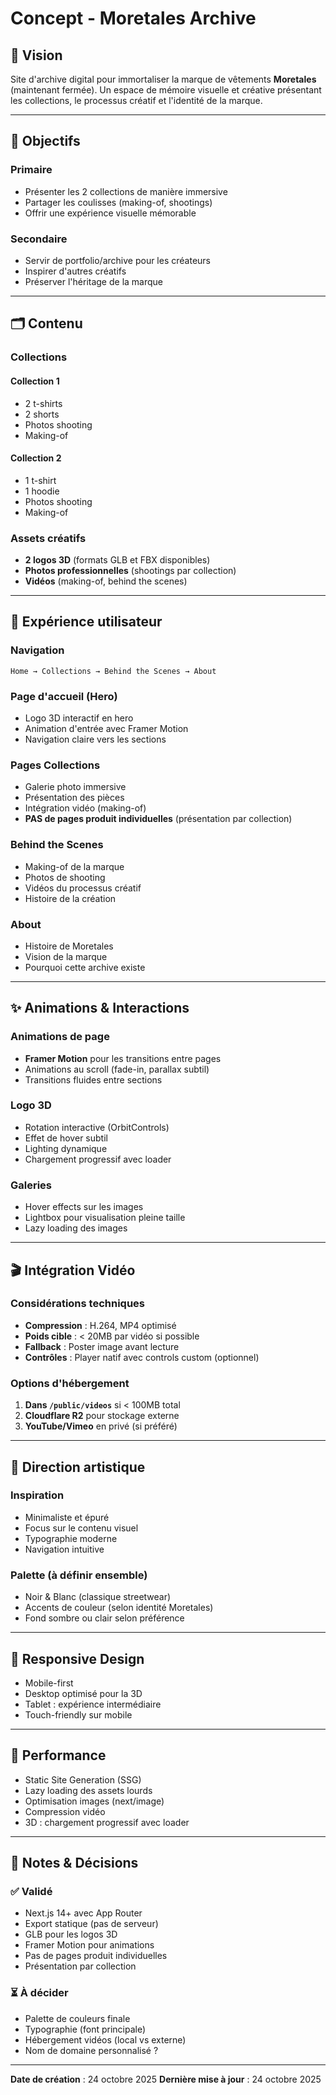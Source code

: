 # Concept - Moretales Archive

## 📖 Vision
Site d'archive digital pour immortaliser la marque de vêtements **Moretales** (maintenant fermée). Un espace de mémoire visuelle et créative présentant les collections, le processus créatif et l'identité de la marque.

---

## 🎯 Objectifs

### Primaire
- Présenter les 2 collections de manière immersive
- Partager les coulisses (making-of, shootings)
- Offrir une expérience visuelle mémorable

### Secondaire
- Servir de portfolio/archive pour les créateurs
- Inspirer d'autres créatifs
- Préserver l'héritage de la marque

---
 
## 🗂️ Contenu

### Collections

#### Collection 1
- 2 t-shirts
- 2 shorts
- Photos shooting
- Making-of

#### Collection 2
- 1 t-shirt
- 1 hoodie
- Photos shooting
- Making-of

### Assets créatifs
- **2 logos 3D** (formats GLB et FBX disponibles)
- **Photos professionnelles** (shootings par collection)
- **Vidéos** (making-of, behind the scenes)

---

## 🎨 Expérience utilisateur

### Navigation
```
Home → Collections → Behind the Scenes → About
```

### Page d'accueil (Hero)
- Logo 3D interactif en hero
- Animation d'entrée avec Framer Motion
- Navigation claire vers les sections

### Pages Collections
- Galerie photo immersive
- Présentation des pièces
- Intégration vidéo (making-of)
- **PAS de pages produit individuelles** (présentation par collection)

### Behind the Scenes
- Making-of de la marque
- Photos de shooting
- Vidéos du processus créatif
- Histoire de la création

### About
- Histoire de Moretales
- Vision de la marque
- Pourquoi cette archive existe

---

## ✨ Animations & Interactions

### Animations de page
- **Framer Motion** pour les transitions entre pages
- Animations au scroll (fade-in, parallax subtil)
- Transitions fluides entre sections

### Logo 3D
- Rotation interactive (OrbitControls)
- Effet de hover subtil
- Lighting dynamique
- Chargement progressif avec loader

### Galeries
- Hover effects sur les images
- Lightbox pour visualisation pleine taille
- Lazy loading des images

---

## 🎬 Intégration Vidéo

### Considérations techniques
- **Compression** : H.264, MP4 optimisé
- **Poids cible** : < 20MB par vidéo si possible
- **Fallback** : Poster image avant lecture
- **Contrôles** : Player natif avec controls custom (optionnel)

### Options d'hébergement
1. **Dans `/public/videos`** si < 100MB total
2. **Cloudflare R2** pour stockage externe
3. **YouTube/Vimeo** en privé (si préféré)

---

## 🎨 Direction artistique

### Inspiration
- Minimaliste et épuré
- Focus sur le contenu visuel
- Typographie moderne
- Navigation intuitive

### Palette (à définir ensemble)
- Noir & Blanc (classique streetwear)
- Accents de couleur (selon identité Moretales)
- Fond sombre ou clair selon préférence

---

## 📱 Responsive Design
- Mobile-first
- Desktop optimisé pour la 3D
- Tablet : expérience intermédiaire
- Touch-friendly sur mobile

---

## 🚀 Performance
- Static Site Generation (SSG)
- Lazy loading des assets lourds
- Optimisation images (next/image)
- Compression vidéo
- 3D : chargement progressif avec loader

---

## 📝 Notes & Décisions

### ✅ Validé
- Next.js 14+ avec App Router
- Export statique (pas de serveur)
- GLB pour les logos 3D
- Framer Motion pour animations
- Pas de pages produit individuelles
- Présentation par collection

### ⏳ À décider
- Palette de couleurs finale
- Typographie (font principale)
- Hébergement vidéos (local vs externe)
- Nom de domaine personnalisé ?

---

**Date de création** : 24 octobre 2025
**Dernière mise à jour** : 24 octobre 2025
